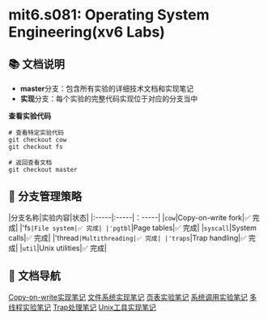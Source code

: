 # mit6.s081: Operating System Engineering(xv6 Labs)
## 📚 文档说明
- **master**分支：包含所有实验的详细技术文档和实现笔记
- **实现**分支：每个实验的完整代码实现位于对应的分支当中
  
**查看实验代码**
```
# 查看特定实验代码
git checkout cow
git checkout fs

# 返回查看文档
git checkout master
```

## 📁 分支管理策略

|分支名称|实验内容|状态|
|:-----|:-----|：-----|
|`cow`|Copy-on-write fork|✅ 完成|
|'fs`|File system|✅ 完成|
|'pgtbl`|Page tables|✅ 完成|
|`syscall`|System calls|✅ 完成|
|'thread`|Multithreading|✅ 完成|
|'traps`|Trap handling|✅ 完成|
|`util`|Unix utilities|✅ 完成|

## 📖 文档导航
[Copy-on-write实现笔记](https://github.com/xiaozhenxu/mit6.s081-xv6/blob/master/xv6%E5%AE%9E%E9%AA%8C%E8%AE%B0%E5%BD%95/Copy%20on-write.md)
[文件系统实现笔记](https://github.com/xiaozhenxu/mit6.s081-xv6/blob/master/xv6%E5%AE%9E%E9%AA%8C%E8%AE%B0%E5%BD%95/File%20system.md)
[页表实验笔记](https://github.com/xiaozhenxu/mit6.s081-xv6/blob/master/xv6%E5%AE%9E%E9%AA%8C%E8%AE%B0%E5%BD%95/Page%20tables.md)
[系统调用实验笔记](https://github.com/xiaozhenxu/mit6.s081-xv6/blob/master/xv6%E5%AE%9E%E9%AA%8C%E8%AE%B0%E5%BD%95/System%20calls.md)
[多线程实验笔记](https://github.com/xiaozhenxu/mit6.s081-xv6/blob/master/xv6%E5%AE%9E%E9%AA%8C%E8%AE%B0%E5%BD%95/Multithreading.md)
[Trap处理笔记](https://github.com/xiaozhenxu/mit6.s081-xv6/blob/master/xv6%E5%AE%9E%E9%AA%8C%E8%AE%B0%E5%BD%95/Traps.md)
[Unix工具实现笔记](https://github.com/xiaozhenxu/mit6.s081-xv6/blob/master/xv6%E5%AE%9E%E9%AA%8C%E8%AE%B0%E5%BD%95/Utilities.md)

